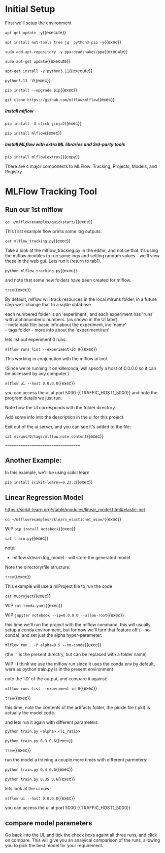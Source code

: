 
# Initial Setup

First we'll setup the environment

`apt-get update -y`{{execute}}


`apt install net-tools tree jq  python3-pip -y`{{exec}}

`sudo add-apt-repository -y ppa:deadsnakes/ppa`{{execute}}

`sudo apt-get update`{{execute}}

`apt-get install -y python3.11`{{execute}}

`python3.11 -V`{{exec}}

`pip install --upgrade pip`{{exec}}

`git clone https://github.com/mlflow/mlflow`{{exec}}


##### Install mlflow

`pip install -U click jinja2`{{exec}} 

`pip install mlflow`{{exec}}

##### Install MLflow with extra ML libraries and 3rd-party tools

`pip install mlflow[extras]`{{copy}}

There are 4 major components to MLFlow: Tracking, Projects, Models, and Registry

# MLFlow Tracking Tool

## Run our 1st mlflow

`cd ~/mlflow/examples/quickstart/`{{exec}}

This first example flow prints some log outputs:

`cat mlflow_tracking.py`{{exec}}

Take  a look at the mlflow_tracking.py in the editor, and notice that it's using the mlflow modules to run some logs and setting random values - we'll view these in the web gui. Lets run it (return to tab1).

`python mlflow_tracking.py`{{exec}}

and note that some new folders have been created for mlflow.

`tree`{{exec}}

By default, mlflow will track resources in the local mlruns folder, in a future step we'll change that to a sqlite database

each numbered folder is an 'experiment', and each experiment has 'runs' with alphanumberic numbers. (as shown in the UI later).      
     - meta data file: basic info about the experiment, inc 'name'   
     - tags folder - more info about the 'experiment/run'   
    
lets list out experiment 0 runs:

`mlflow runs list --experiment-id 0`{{exec}}
     
      

This working in conjunction with the mlflow ui tool.

(Since we're running it on killercoda, will specify a host of 0.0.0.0 so it can be accessed by any computer.)

`mlflow ui --host 0.0.0.0`{{exec}}

you can access the ui at port 5000 {{TRAFFIC_HOST1_5000}} and note the program details we just run.

Note how the UI corresponds with the folder directory.

Add some info into the description in the ui for this project.

Exit out of the ui server, and you can see it's added to the file:

`cat mlruns/0/tags/mlflow.note.content`{{exec}}






    ==================================
## Another Example:

In this example, we'll be using  scikit learn

`pip install scikit-learn==0.23.2`{{exec}}


## Linear Regression Model

https://scikit-learn.org/stable/modules/linear_model.html#elastic-net

`cd ~/mlflow/examples/sklearn_elasticnet_wine/`{{exec}}

WIP `pip install notebook`{{exec}}

`cat train.py`{{exec}}

note:   
   - mlflow.sklearn.log_model  - will store the generated model

Note the directory/file structure:

`tree`{{exec}}


This example will use a mlProject file to run the code

`cat MLproject`{{exec}}

WIP `cat conda.yaml`{{exec}}

WIP `jupyter notebook --ip=0.0.0.0 --allow-root`{{exec}}


this time we'll run the project with the mlflow command, this will usually setup a conda environment, but for now we'll turn that feature off (--no-conda), and set just the alpha hyper-parameter:

`mlflow run . -P alpha=0.5 --no-conda`{{exec}}

(the '.' is the present directry, but can be replaced with a folder name)

WIP : I think we use the mlflow run  since it uses the conda env by default, were as python train.py is in the present environment

note the 'ID' of the output, and compare it against:

`mlflow runs list --experiment-id 0`{{exec}}


`tree`{{exec}}

this time, note the contents of the artifacts folder, the pickle file (.pkl) is actually the model code.

and lets run it again with different parameters

`python train.py <alpha> <l1_ratio>`

`python train.py 0.3 0.6`{{exec}}

`tree`{{exec}}

run the model a training a couple more times with different parmeters:

`python train.py 0.4 0.6`{{exec}}

`python train.py 0.35 0.6`{{exec}}

lets look at the ui now:

`mlflow ui --host 0.0.0.0`{{exec}} 

you can access the ui at port 5000 {{TRAFFIC_HOST1_5000}} 


## compare model parameters

Go back into the UI, and tick the check boxs againt all three runs, and click on compare. This will give you an analyical comparison of the runs, allowing you to pick the best model for your requirement.


